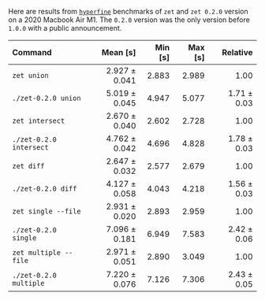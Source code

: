 Here are results from [`hyperfine`](https://github.com/sharkdp/hyperfine) benchmarks of `zet` and `zet 0.2.0` version on a 2020 Macbook Air M1. The `0.2.0` version was the only version before `1.0.0` with a public announcement.

| Command | Mean [s] | Min [s] | Max [s] | Relative |
|:---|---:|---:|---:|---:|
| `zet union` | 2.927 ± 0.041 | 2.883 | 2.989 | 1.00 |
| `./zet-0.2.0 union` | 5.019 ± 0.045 | 4.947 | 5.077 | 1.71 ± 0.03 |
| `zet intersect` | 2.670 ± 0.040 | 2.602 | 2.728 | 1.00 |
| `./zet-0.2.0 intersect` | 4.762 ± 0.042 | 4.696 | 4.828 | 1.78 ± 0.03 |
| `zet diff` | 2.647 ± 0.032 | 2.577 | 2.679 | 1.00 |
| `./zet-0.2.0 diff` | 4.127 ± 0.058 | 4.043 | 4.218 | 1.56 ± 0.03 |
| `zet single --file` | 2.931 ± 0.020 | 2.893 | 2.959 | 1.00 |
| `./zet-0.2.0 single` | 7.096 ± 0.181 | 6.949 | 7.583 | 2.42 ± 0.06 |
| `zet multiple --file` | 2.971 ± 0.051 | 2.890 | 3.049 | 1.00 |
| `./zet-0.2.0 multiple` | 7.220 ± 0.076 | 7.126 | 7.306 | 2.43 ± 0.05 |
